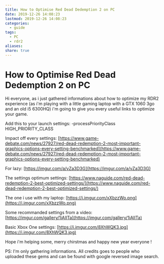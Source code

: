 ```yaml
---
title: How to Optimise Red Dead Dedemption 2 on PC
date: 2019-12-26 14:08:23
lastmod: 2019-12-26 14:08:23
categories:
  - guide
tags:
  - PC
  - rdr2
aliases: 
share: true
---
```


# How to Optimise Red Dead Dedemption 2 on PC

Hi everyone, as i just gathered informations about how to optimize my RDR2 experience (as i'm playing with a little gaming laptop with a GTX 1060 3go and an old i5 6300HQ) i'm going to give you every useful links to optimize your game.

Add this to your launch settings: -processPriorityClass HIGH_PRIORITY_CLASS

Impact off every settings: [https://www.game-debate.com/news/27927/red-dead-redemption-2-most-important-graphics-options-every-setting-benchmarked](https://www.game-debate.com/news/27927/red-dead-redemption-2-most-important-graphics-options-every-setting-benchmarked)

For lazy: [https://imgur.com/a/vZa3D3G](https://imgur.com/a/vZa3D3G)

The settings optimum settings: [https://www.naguide.com/red-dead-redemption-2-best-optimized-settings/](https://www.naguide.com/red-dead-redemption-2-best-optimized-settings/)

The one i use with my laptop: [https://i.imgur.com/xXbzzWo.png](https://i.imgur.com/xXbzzWo.png)

Some recommanded settings from a video: [https://imgur.com/gallery/1iAIITa](https://imgur.com/gallery/1iAIITa)

Basic Xbox One settings: [https://i.imgur.com/8XhWQK3.jpg](https://i.imgur.com/8XhWQK3.jpg)

Hope i'm helping some, merry chirstmas and happy new year everyone !

PS: I'm only gathering informations. All credits goes to people who uploaded these gems and can be found with google reversed image search.
